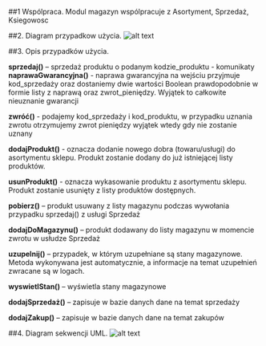 
##1 Wspólpraca.
Modul magazyn wspólpracuje z Asortyment, Sprzedaż, Ksiegowosc

##2. Diagram przypadkow użycia.
![alt text](https://github.com/pk-azu-2015/shop/blob/master/doc/Magazyn/UseCaseDiagram.jpg)

##3. Opis przypadków użycia.

**sprzedaj()** – sprzedaż produktu o podanym kodzie_produktu
               - komunikaty
**naprawaGwarancyjna()** - naprawa gwarancyjna na wejściu przyjmuje kod_sprzedaży oraz 
dostaniemy dwie wartości Boolean prawdopodobnie w formie listy z naprawą oraz 
zwrot_pieniędzy. Wyjątek to całkowite nieuznanie gwarancji

**zwróć()** - podajemy kod_sprzedaży i kod_produktu, w przypadku uznania zwrotu
otrzymujemy zwrot pieniędzy wyjątek wtedy gdy nie zostanie uznany

**dodajProdukt()** - oznacza dodanie nowego dobra (towaru/usługi) do asortymentu sklepu.
Produkt zostanie dodany do już istniejącej listy produktów.

**usunProdukt()** - oznacza wykasowanie produktu z asortymentu sklepu. Produkt zostanie
usunięty z listy produktów dostępnych.

**pobierz()** – produkt usuwany z listy magazynu podczas wywołania przypadku sprzedaj() z usługi Sprzedaż

**dodajDoMagazynu()** – produkt dodawany do listy magazynu w momencie zwrotu w usłudze Sprzedaż

**uzupelnij()** – przypadek, w którym uzupełniane są stany magazynowe. Metoda wykonywana jest automatycznie, a informacje na temat uzupełnień zwracane są w logach.

**wyswietlStan()** – wyświetla stany magazynowe

**dodajSprzedaż()** – zapisuje w bazie danych dane na temat sprzedaży

**dodajZakup()** – zapisuje w bazie danych dane na temat zakupów 


##4.  Diagram sekwencji UML.
![alt text](https://github.com/pk-azu-2015/shop/blob/master/doc/Magazyn/SequenceDiagram.jpg)


